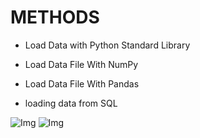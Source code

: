 # METHODS
- Load Data with Python Standard Library
- Load Data File With NumPy
- Load Data File With Pandas

- loading data from SQL

![Img]()
![Img]()
